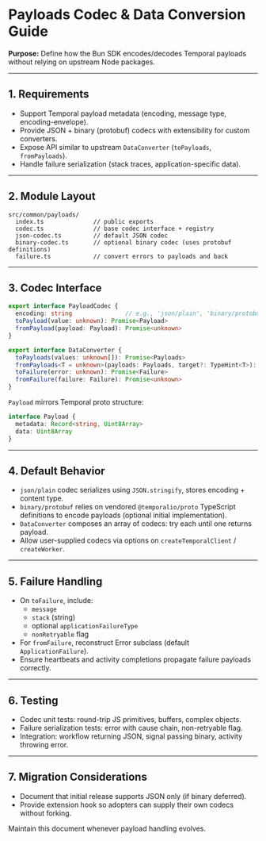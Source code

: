 # Payloads Codec & Data Conversion Guide

**Purpose:** Define how the Bun SDK encodes/decodes Temporal payloads without relying on upstream Node packages.

---

## 1. Requirements

- Support Temporal payload metadata (encoding, message type, encoding-envelope).
- Provide JSON + binary (protobuf) codecs with extensibility for custom converters.
- Expose API similar to upstream `DataConverter` (`toPayloads`, `fromPayloads`).
- Handle failure serialization (stack traces, application-specific data).

---

## 2. Module Layout

```
src/common/payloads/
  index.ts              // public exports
  codec.ts              // base codec interface + registry
  json-codec.ts         // default JSON codec
  binary-codec.ts       // optional binary codec (uses protobuf definitions)
  failure.ts            // convert errors to payloads and back
```

---

## 3. Codec Interface

```ts
export interface PayloadCodec {
  encoding: string               // e.g., 'json/plain', 'binary/protobuf'
  toPayload(value: unknown): Promise<Payload>
  fromPayload(payload: Payload): Promise<unknown>
}

export interface DataConverter {
  toPayloads(values: unknown[]): Promise<Payloads>
  fromPayloads<T = unknown>(payloads: Payloads, target?: TypeHint<T>): Promise<T[]>
  toFailure(error: unknown): Promise<Failure>
  fromFailure(failure: Failure): Promise<unknown>
}
```

`Payload` mirrors Temporal proto structure:

```ts
interface Payload {
  metadata: Record<string, Uint8Array>
  data: Uint8Array
}
```

---

## 4. Default Behavior

- `json/plain` codec serializes using `JSON.stringify`, stores encoding + content type.
- `binary/protobuf` relies on vendored `@temporalio/proto` TypeScript definitions to encode payloads (optional initial implementation).
- `DataConverter` composes an array of codecs: try each until one returns payload.
- Allow user-supplied codecs via options on `createTemporalClient` / `createWorker`.

---

## 5. Failure Handling

- On `toFailure`, include:
  - `message`
  - `stack` (string)
  - optional `applicationFailureType`
  - `nonRetryable` flag
- For `fromFailure`, reconstruct Error subclass (default `ApplicationFailure`).
- Ensure heartbeats and activity completions propagate failure payloads correctly.

---

## 6. Testing

- Codec unit tests: round-trip JS primitives, buffers, complex objects.
- Failure serialization tests: error with cause chain, non-retryable flag.
- Integration: workflow returning JSON, signal passing binary, activity throwing error.

---

## 7. Migration Considerations

- Document that initial release supports JSON only (if binary deferred).
- Provide extension hook so adopters can supply their own codecs without forking.

Maintain this document whenever payload handling evolves.
